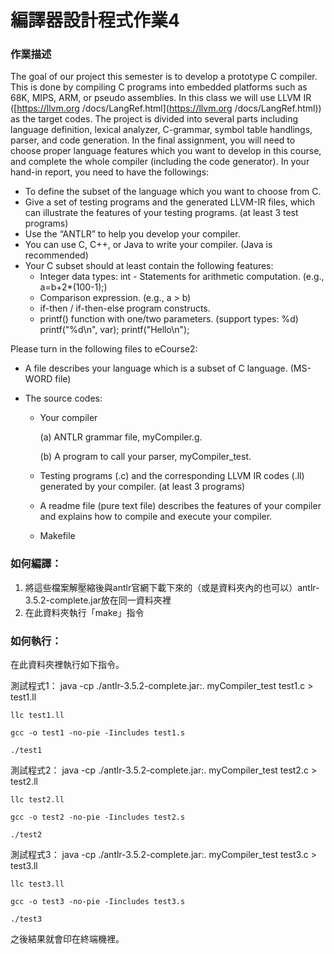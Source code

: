 # 編譯器設計程式作業4

### 作業描述

The goal of our project this semester is to develop a prototype C compiler. This is done by compiling C programs into embedded platforms such as 68K, MIPS, ARM, or pseudo assemblies. In this class we will use LLVM IR ([https://llvm.org /docs/LangRef.html](https://llvm.org /docs/LangRef.html)) as the target codes. The project is divided into several parts including language definition, lexical analyzer, C-grammar, symbol table handlings, parser, and code generation. In the final assignment, you will need to choose proper language features which you want to develop in this course, and complete the whole compiler (including the code generator). In your hand-in report, you need to have the followings: 
- To define the subset of the language which you want to choose from C. 
- Give a set of testing programs and the generated LLVM-IR files, which can illustrate the features of your testing programs. (at least 3 test programs) 
- Use the “ANTLR” to help you develop your compiler. 
- You can use C, C++, or Java to write your compiler. (Java is recommended) 
- Your C subset should at least contain the following features: 
  - Integer data types: int - Statements for arithmetic computation. (e.g., a=b+2*(100-1);) 
  - Comparison expression. (e.g., a > b) 
  - if-then / if-then-else program constructs.
  - printf() function with one/two parameters. (support types: %d) printf("%d\n", var); printf("Hello\n"); 

Please turn in the following files to eCourse2: 

-  A file describes your language which is a subset of C language. (MS-WORD file) 

- The source codes: 

  - Your compiler 

    (a) ANTLR grammar file, myCompiler.g. 

    (b) A program to call your parser, myCompiler_test. 

  - Testing programs (.c) and the corresponding LLVM IR codes (.ll) generated by your compiler. (at least 3 programs) 
  - A readme file (pure text file) describes the features of your compiler and explains how to compile and execute your compiler. 
  - Makefile

### 如何編譯：

1. 將這些檔案解壓縮後與antlr官網下載下來的（或是資料夾內的也可以）antlr-3.5.2-complete.jar放在同一資料夾裡
2. 在此資料夾執行「make」指令

### 如何執行：

在此資料夾裡執行如下指令。

測試程式1：
	java -cp ./antlr-3.5.2-complete.jar:. myCompiler_test test1.c > test1.ll
	
	llc test1.ll
	
	gcc -o test1 -no-pie -Iincludes test1.s
	
	./test1

測試程式2：
	java -cp ./antlr-3.5.2-complete.jar:. myCompiler_test test2.c > test2.ll
		
	llc test2.ll
	
	gcc -o test2 -no-pie -Iincludes test2.s
	
	./test2

測試程式3：
	java -cp ./antlr-3.5.2-complete.jar:. myCompiler_test test3.c > test3.ll
	
	llc test3.ll
	
	gcc -o test3 -no-pie -Iincludes test3.s
	
	./test3

之後結果就會印在終端機裡。
